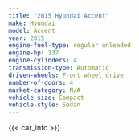 ```yaml
---
title: "2015 Hyundai Accent"
make: Hyundai
model: Accent
year: 2015
engine-fuel-type: regular unleaded
engine-hp: 137
engine-cylinders: 4
transmission-type: Automatic
driven-wheels: Front wheel drive
number-of-doors: 4
market-category: N/A
vehicle-size: Compact
vehicle-style: Sedan
---
```


{{< car_info >}}
